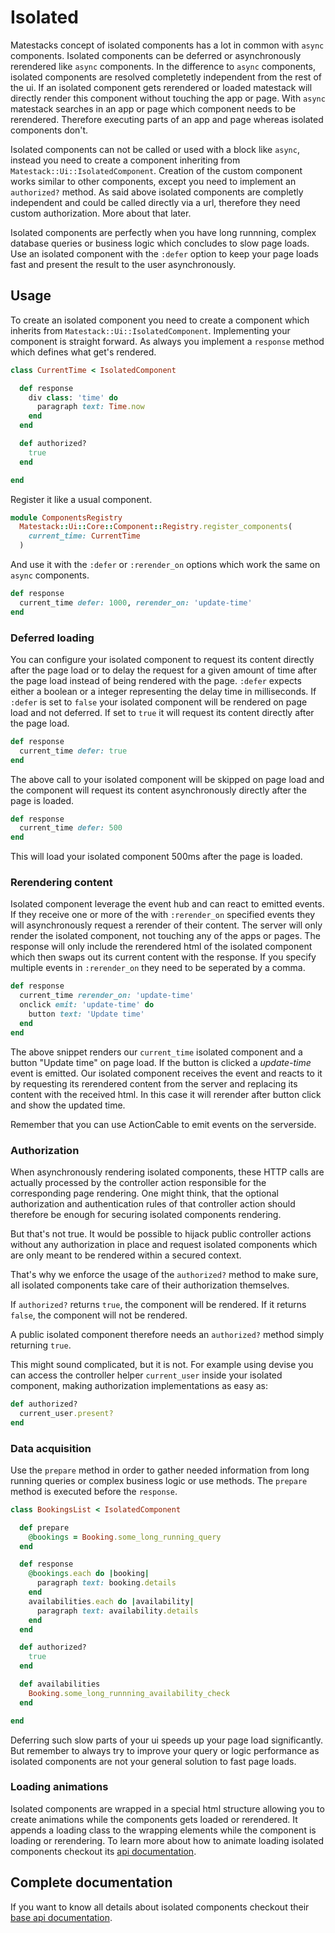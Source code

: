 # Isolated

Matestacks concept of isolated components has a lot in common with `async` components. Isolated components can be deferred or asynchronously rerendered like `async` components. In the difference to `async` components, isolated components are resolved completetly independent from the rest of the ui. If an isolated component gets rerendered or loaded matestack will directly render this component without touching the app or page. With `async` matestack searches in an app or page which component needs to be rerendered. Therefore executing parts of an app and page whereas isolated components don't.

Isolated components can not be called or used with a block like `async`, instead you need to create a component inheriting from `Matestack::Ui::IsolatedComponent`. Creation of the custom component works similar to other components, except you need to implement an `authorized?` method. As said above isolated components are completly independent and could be called directly via a url, therefore they need custom authorization. More about that later. 

Isolated components are perfectly when you have long runnning, complex database queries or business logic which concludes to slow page loads. Use an isolated component with the `:defer` option to keep your page loads fast and present the result to the user asynchronously.

## Usage

To create an isolated component you need to create a component which inherits from `Matestack::Ui::IsolatedComponent`. Implementing your component is straight forward. As always you implement a `response` method which defines what get's rendered. 

```ruby
class CurrentTime < IsolatedComponent

  def response
    div class: 'time' do
      paragraph text: Time.now
    end
  end

  def authorized?
    true
  end

end
```

Register it like a usual component.

```ruby
module ComponentsRegistry
  Matestack::Ui::Core::Component::Registry.register_components(
    current_time: CurrentTime
  )
```

And use it with the `:defer` or `:rerender_on` options which work the same on `async` components.

```ruby
def response
  current_time defer: 1000, rerender_on: 'update-time'
end
```

### Deferred loading

You can configure your isolated component to request its content directly after the page load or to delay the request for a given amount of time after the page load instead of being rendered with the page. `:defer` expects either a boolean or a integer representing the delay time in milliseconds. If `:defer` is set to `false` your isolated component will be rendered on page load and not deferred. If set to `true` it will request its content directly after the page load.

```ruby
def response
  current_time defer: true
end
```

The above call to your isolated component will be skipped on page load and the component will request its content asynchronously directly after the page is loaded.

```ruby
def response
  current_time defer: 500
end
```

This will load your isolated component 500ms after the page is loaded.

### Rerendering content

Isolated component leverage the event hub and can react to emitted events. If they receive one or more of the with `:rerender_on` specified events they will asynchronously request a rerender of their content. The server will only render the isolated component, not touching any of the apps or pages. The response will only include the rerendered html of the isolated component which then swaps out its current content with the response. If you specify multiple events in `:rerender_on` they need to be seperated by a comma.

```ruby
def response
  current_time rerender_on: 'update-time'
  onclick emit: 'update-time' do
    button text: 'Update time'
  end
end
```

The above snippet renders our `current_time` isolated component and a button "Update time" on page load. If the button is clicked a _update-time_ event is emitted. Our isolated component receives the event and reacts to it by requesting its rerendered content from the server and replacing its content with the received html. In this case it will rerender after button click and show the updated time.

Remember that you can use ActionCable to emit events on the serverside.

### Authorization

When asynchronously rendering isolated components, these HTTP calls are actually
processed by the controller action responsible for the corresponding page rendering.
One might think, that the optional authorization and authentication rules of that
controller action should therefore be enough for securing isolated components rendering.

But that's not true. It would be possible to hijack public controller actions without
any authorization in place and request isolated components which are only meant to be
rendered within a secured context.

That's why we enforce the usage of the `authorized?` method to make sure, all isolated
components take care of their authorization themselves.

If `authorized?` returns `true`, the component will be rendered. If it returns `false`,
the component will not be rendered.

A public isolated component therefore needs an `authorized?` method simply returning `true`.

This might sound complicated, but it is not. For example using devise you can access the controller helper `current_user` inside your isolated component, making authorization implementations as easy as:

```ruby
def authorized?
  current_user.present?
end
```

### Data acquisition

Use the `prepare` method in order to gather needed information from long running queries or complex business logic or use methods. The `prepare` method is executed before the `response`. 

```ruby
class BookingsList < IsolatedComponent

  def prepare
    @bookings = Booking.some_long_running_query
  end

  def response
    @bookings.each do |booking|
      paragraph text: booking.details
    end
    availabilities.each do |availability|
      paragraph text: availability.details
    end
  end

  def authorized?
    true
  end

  def availabilities
    Booking.some_long_runnning_availability_check
  end

end
```

Deferring such slow parts of your ui speeds up your page load significantly. But remember to always try to improve your query or logic performance as isolated components are not your general solution to fast page loads.


### Loading animations

Isolated components are wrapped in a special html structure allowing you to create animations while the components gets loaded or rerendered. It appends a loading class to the wrapping elements while the component is loading or rerendering. To learn more about how to animate loading isolated components checkout its [api documentation](/docs/api/100-components/async.md).


## Complete documentation

If you want to know all details about isolated components checkout their [base api documentation](/docs/api/000-base/40-isolated_component.md).